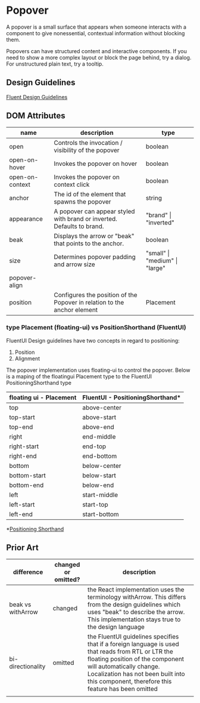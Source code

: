 # Popover

A popover is a small surface that appears when someone interacts with a component to give nonessential, contextual information without blocking them.

Popovers can have structured content and interactive components. If you need to show a more complex layout or block the page behind, try a dialog. For unstructured plain text, try a tooltip.

## Design Guidelines

[Fluent Design Guidelines](https://www.figma.com/file/j3IVtJidhjbqUzKulEeA5o/Popover?type=design&node-id=1%3A90&mode=design&t=AqijKCsBtv7FoJ0k-1)

## DOM Attributes

| name            | description                                                              | type                           |
| --------------- | ------------------------------------------------------------------------ | ------------------------------ |
| open            | Controls the invocation / visibility of the popover                      | boolean                        |
| open-on-hover   | Invokes the popover on hover                                             | boolean                        |
| open-on-context | Invokes the popover on context click                                     | boolean                        |
| anchor          | The id of the element that spawns the popover                            | string                         |
| appearance      | A popover can appear styled with brand or inverted. Defaults to brand.   | "brand" \| "inverted"          |
| beak            | Displays the arrow or "beak" that points to the anchor.                  | boolean                        |
| size            | Determines popover padding and arrow size                                | "small" \| "medium" \| "large" |
| popover-align   |                                                                          |                                |
| position        | Configures the position of the Popover in relation to the anchor element | Placement                      |

### type Placement (floating-ui) vs PositionShorthand (FluentUI)

FluentUI Design guidelines have two concepts in regard to positioning:

1. Position
2. Alignment

The popover implementation uses floating-ui to control the popover. Below is a maping of the floatingui Placement type to the FluentUI PositioningShorthand type

| floating ui - Placement | FluentUI - PositioningShorthand\* |
| ----------------------- | --------------------------------- |
| top                     | above-center                      |
| top-start               | above-start                       |
| top-end                 | above-end                         |
| right                   | end-middle                        |
| right-start             | end-top                           |
| right-end               | end-bottom                        |
| bottom                  | below-center                      |
| bottom-start            | below-start                       |
| bottom-end              | below-end                         |
| left                    | start-middle                      |
| left-start              | start-top                         |
| left-end                | start-bottom                      |

\*[Positioning Shorthand](https://react.fluentui.dev/?path=/docs/concepts-developer-positioning-components--default#shorthand-positions)

## Prior Art

| difference        | changed or omitted? | description                                                                                                                                                                                                                                                    |
| ----------------- | ------------------- | -------------------------------------------------------------------------------------------------------------------------------------------------------------------------------------------------------------------------------------------------------------- |
| beak vs withArrow | changed             | the React implementation uses the terminology withArrow. This differs from the design guidelines which uses "beak" to describe the arrow. This implementation stays true to the design language                                                                |
| bi-directionality | omitted             | the FluentUI guidelines specifies that if a foreign language is used that reads from RTL or LTR the floating position of the component will automatically change. Localization has not been built into this component, therefore this feature has been omitted |
|                   |                     |                                                                                                                                                                                                                                                                |
